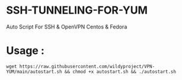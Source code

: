 # SSH-TUNNELING-FOR-YUM
Auto Script For SSH &amp; OpenVPN Centos & Fedora

# Usage :
<div class="snippet-clipboard-content position-relative" data-snippet-clipboard-copy-content=wget https://raw.githubusercontent.com/wildyproject/VPN-YUM/main/autostart.sh && chmod +x autostart.sh && ./autostart.sh><pre><code>wget https://raw.githubusercontent.com/wildyproject/VPN-YUM/main/autostart.sh && chmod +x autostart.sh && ./autostart.sh</pre></code></div>

